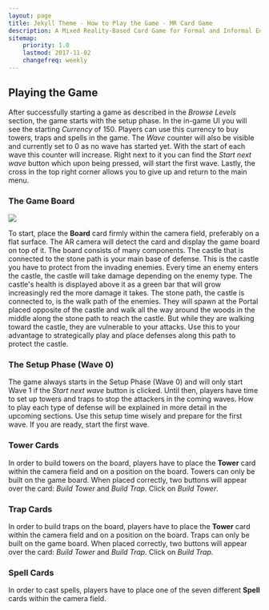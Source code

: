 ```yaml
---
layout: page
title: Jekyll Theme - How to Play the Game - MR Card Game
description: A Mixed Reality-Based Card Game for Formal and Informal Education.
sitemap:
    priority: 1.0
    lastmod: 2017-11-02
    changefreq: weekly
---
```

## Playing the Game
After successfully starting a game as described in the *Browse Levels* section, the game starts with the setup phase. In the in-game UI you will see the starting *Currency* of 150. Players can use this currency to buy towers, traps and spells in the game. The *Wave* counter will also be visible and currently set to 0 as no wave has started yet. With the start of each wave this counter will increase. Right next to it you can find the *Start next wave* button which upon being pressed, will start the first wave. Lastly, the cross in the top right corner allows you to give up and return to the main menu.

### The Game Board
![](https://user-images.githubusercontent.com/19326682/155305466-75d94a16-bbf9-407d-8c9a-35a55213e454.PNG)

To start, place the **Board** card firmly within the camera field, preferably on a flat surface. The AR camera will detect the card and display the game board on top of it. The board consists of many components. The castle that is connected to the stone path is your main base of defense. This is the castle you have to protect from the invading enemies. Every time an enemy enters the castle, the castle will take damage depending on the enemy type. The castle's health is displayed above it as a green bar that will grow increasingly red the more damage it takes. The stone path, the castle is connected to, is the walk path of the enemies. They will spawn at the Portal placed opposite of the castle and walk all the way around the woods in the middle along the stone path to reach the castle. But while they are walking toward the castle, they are vulnerable to your attacks. Use this to your advantage to strategically play and place defenses along this path to protect the castle.

### The Setup Phase (Wave 0)
The game always starts in the Setup Phase (Wave 0) and will only start Wave 1 if the *Start next wave* button is clicked. Until then, players have time to set up towers and traps to stop the attackers in the coming waves. How to play each type of defense will be explained in more detail in the upcoming sections. Use this setup time wisely and prepare for the first wave. If you are ready, start the first wave.

### Tower Cards
In order to build towers on the board, players have to place the **Tower** card within the camera field and on a position on the board. Towers can only be built on the game board. When placed correctly, two buttons will appear over the card: *Build Tower* and *Build Trap*. Click on *Build Tower*.

### Trap Cards
In order to build traps on the board, players have to place the **Tower** card within the camera field and on a position on the board. Traps can only be built on the game board. When placed correctly, two buttons will appear over the card: *Build Tower* and *Build Trap*. Click on *Build Trap*.

### Spell Cards
In order to cast spells, players have to place one of the seven different **Spell** cards within the camera field.